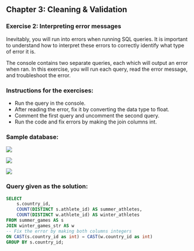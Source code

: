 ## Chapter 3: Cleaning & Validation
### Exercise 2: Interpreting error messages
Inevitably, you will run into errors when running SQL queries. It is important to understand how to interpret these errors to correctly identify what type of error it is.

The console contains two separate queries, each which will output an error when ran. In this exercise, you will run each query, read the error message, and troubleshoot the error.

### Instructions for the exercises: 
- Run the query in the console.
- After reading the error, fix it by converting the data type to float.
- Comment the first query and uncomment the second query.
- Run the code and fix errors by making the join columns int.

### Sample database:

![](https://camo.githubusercontent.com/32fc2a344bed1bb34e3910afd4cc85d00a2f9987/68747470733a2f2f692e6962622e636f2f704b7a4e3939702f436170747572652d332e706e67)

![](https://camo.githubusercontent.com/fb54a3045fc8f79c2a2613e944be3e4709349b9d/68747470733a2f2f692e6962622e636f2f7770305136395a2f436170747572652d312e706e67)

![](https://i.ibb.co/rmVtg2n/Capture-1.png)

### Query given as the solution: 

```sql
SELECT 
	s.country_id, 
    COUNT(DISTINCT s.athlete_id) AS summer_athletes, 
    COUNT(DISTINCT w.athlete_id) AS winter_athletes
FROM summer_games AS s
JOIN winter_games_str AS w
-- Fix the error by making both columns integers
ON CAST(s.country_id as int) = CAST(w.country_id as int)
GROUP BY s.country_id;
```
